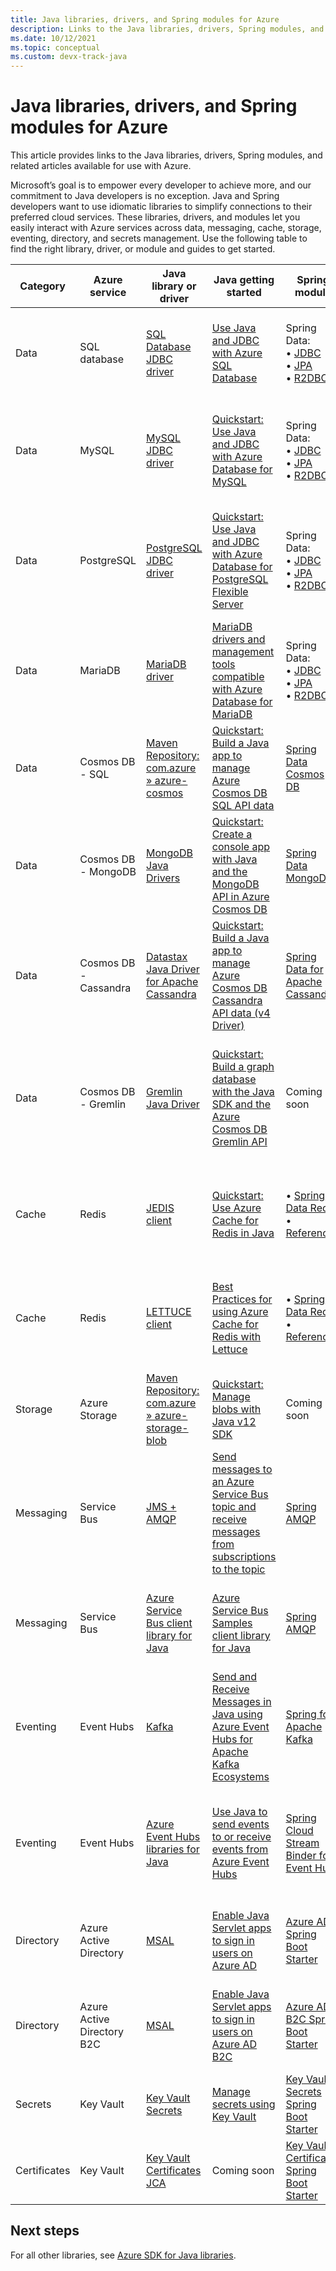 ```yaml
---
title: Java libraries, drivers, and Spring modules for Azure
description: Links to the Java libraries, drivers, Spring modules, and related articles available for use with Azure.
ms.date: 10/12/2021
ms.topic: conceptual
ms.custom: devx-track-java
---
```


# Java libraries, drivers, and Spring modules for Azure

This article provides links to the Java libraries, drivers, Spring modules, and related articles available for use with Azure.

Microsoft’s goal is to empower every developer to achieve more, and our commitment to Java developers is no exception. Java and Spring developers want to use idiomatic libraries to simplify connections to their preferred cloud services. These libraries, drivers, and modules let you easily interact with Azure services across data, messaging, cache, storage, eventing, directory, and secrets management. Use the following table to find the right library, driver, or module and guides to get started.

<!-- In raw Markdown, this table is best viewed with word-wrap turned off. -->

| Category     | Azure service              | Java library or driver                             | Java getting started                                                                               | Spring module                                          | Spring getting started                                                                                                                           |
|--------------|----------------------------|----------------------------------------------------|----------------------------------------------------------------------------------------------------|--------------------------------------------------------|--------------------------------------------------------------------------------------------------------------------------------------------------|
| Data         | SQL database               | [SQL Database JDBC driver]                         | [Use Java and JDBC with Azure SQL Database]                                                        | Spring Data: <br> • [JDBC] <br> • [JPA] <br> • [R2DBC] | Use Spring Data with Azure SQL Database: <br> • [JDBC][JDBC SQL] <br> • [JPA][JPA SQL] <br> • [R2DBC][R2DBC SQL]                                 |
| Data         | MySQL                      | [MySQL JDBC driver]                                | [Quickstart: Use Java and JDBC with Azure Database for MySQL]                                      | Spring Data: <br> • [JDBC] <br> • [JPA] <br> • [R2DBC] | Use Spring Data with Azure Database for MySQL: <br> • [JDBC][JDBC MySQL] <br> • [JPA][JPA MySQL] <br> • [R2DBC][R2DBC MySQL]                     |
| Data         | PostgreSQL                 | [PostgreSQL JDBC driver]                           | [Quickstart: Use Java and JDBC with Azure Database for PostgreSQL Flexible Server]                 | Spring Data: <br> • [JDBC] <br> • [JPA] <br> • [R2DBC] | Use Spring Data with Azure Database for PostgreSQL: <br> • [JDBC][JDBC PostgreSQL] <br> • [JPA][JPA PostgreSQL] <br> • [R2DBC][R2DBC PostgreSQL] |
| Data         | MariaDB                    | [MariaDB driver]                                   | [MariaDB drivers and management tools compatible with Azure Database for MariaDB]                  | Spring Data: <br> • [JDBC] <br> • [JPA] <br> • [R2DBC] | Use Spring Data with Azure Database for MySQL: <br> • [JDBC][JDBC MySQL] <br> • [JPA][JPA MySQL] <br> • [R2DBC][R2DBC MySQL]                     |
| Data         | Cosmos DB - SQL            | [Maven Repository: com.azure » azure-cosmos]       | [Quickstart: Build a Java app to manage Azure Cosmos DB SQL API data]                              | [Spring Data Cosmos DB]                                | [How to use the Spring Boot Starter with the Azure Cosmos DB SQL API]                                                                            |
| Data         | Cosmos DB - MongoDB        | [MongoDB Java Drivers]                             | [Quickstart: Create a console app with Java and the MongoDB API in Azure Cosmos DB]                | [Spring Data MongoDB]                                  | [How to use Spring Data MongoDB API with Azure Cosmos DB]                                                                                        |
| Data         | Cosmos DB - Cassandra      | [Datastax Java Driver for Apache Cassandra]        | [Quickstart: Build a Java app to manage Azure Cosmos DB Cassandra API data (v4 Driver)]            | [Spring Data for Apache Cassandra]                     | [How to use Spring Data Apache Cassandra API with Azure Cosmos DB]                                                                               |
| Data         | Cosmos DB - Gremlin        | [Gremlin Java Driver]                              | [Quickstart: Build a graph database with the Java SDK and the Azure Cosmos DB Gremlin API]         | Coming soon                                            | [Quickstart: Build a graph database with the Java SDK and the Azure Cosmos DB Gremlin API]                                                       |
| Cache        | Redis                      | [JEDIS client]                                     | [Quickstart: Use Azure Cache for Redis in Java]                                                    | • [Spring Data Redis] <br> • [Reference]               | [Configure a Spring Boot Initializer app to use Redis in the cloud with Azure Redis Cache]                                                       |
| Cache        | Redis                      | [LETTUCE client]                                   | [Best Practices for using Azure Cache for Redis with Lettuce]                                      | • [Spring Data Redis] <br> • [Reference]               | [Configure a Spring Boot Initializer app to use Redis in the cloud with Azure Redis Cache]                                                       |
| Storage      | Azure Storage              | [Maven Repository: com.azure » azure-storage-blob] | [Quickstart: Manage blobs with Java v12 SDK]                                                       | Coming soon                                            | [How to use the Spring Boot Starter for Azure Storage]                                                                                           |
| Messaging    | Service Bus                | [JMS + AMQP]                                       | [Send messages to an Azure Service Bus topic and receive messages from subscriptions to the topic] | [Spring AMQP]                                          | [How to use Spring Cloud Azure Stream Binder for Azure Service Bus]                                                                              |
| Messaging    | Service Bus                | [Azure Service Bus client library for Java]        | [Azure Service Bus Samples client library for Java]                                                | [Spring AMQP]                                          | [How to use Spring Cloud Azure Stream Binder for Azure Service Bus]                                                                              |
| Eventing     | Event Hubs                 | [Kafka]                                            | [Send and Receive Messages in Java using Azure Event Hubs for Apache Kafka Ecosystems]             | [Spring for Apache Kafka]                              | [How to use the Spring Boot Starter for Apache Kafka with Azure Event Hubs]                                                                      |
| Eventing     | Event Hubs                 | [Azure Event Hubs libraries for Java]              | [Use Java to send events to or receive events from Azure Event Hubs]                               | [Spring Cloud Stream Binder for Event Hubs]            | [How to create a Spring Cloud Stream Binder application with Azure Event Hubs]                                                                   |
| Directory    | Azure Active Directory     | [MSAL]                                             | [Enable Java Servlet apps to sign in users on Azure AD]                                            | [Azure AD Spring Boot Starter]                         | [Enable Spring Boot Web apps to sign in users on Azure AD]                                                                                       |
| Directory    | Azure Active Directory B2C | [MSAL]                                             | [Enable Java Servlet apps to sign in users on Azure AD B2C]                                        | [Azure AD B2C Spring Boot Starter]                     | [Enable Spring Boot Web apps to sign in users on Azure AD B2C]                                                                                   |
| Secrets      | Key Vault                  | [Key Vault Secrets]                                | [Manage secrets using Key Vault]                                                                   | [Key Vault Secrets Spring Boot Starter]                | [Manage secrets for Spring Boot apps]                                                                                                            |
| Certificates | Key Vault                  | [Key Vault Certificates JCA]                       | Coming soon                                                                                        | [Key Vault Certificates Spring Boot Starter]           | [Manage certificates for Spring Boot apps]                                                                                                       |

[SQL Database JDBC driver]: /java/api/overview/azure/sql
[MySQL JDBC driver]: https://dev.mysql.com/downloads/connector/j/
[PostgreSQL JDBC driver]: https://jdbc.postgresql.org/download.html
[MariaDB driver]: https://downloads.mariadb.org/connector-java/
[Maven Repository: com.azure » azure-cosmos]: https://mvnrepository.com/artifact/com.azure/azure-cosmos
[MongoDB Java Drivers]: https://mongodb.github.io/mongo-java-driver/
[Datastax Java Driver for Apache Cassandra]: https://github.com/datastax/java-driver/tree/4.x
[Gremlin Java Driver]: https://mvnrepository.com/artifact/org.apache.tinkerpop/gremlin-driver
[JEDIS client]: https://github.com/redis/jedis
[LETTUCE client]: https://github.com/lettuce-io/lettuce-core
[Maven Repository: com.azure » azure-storage-blob]: https://mvnrepository.com/artifact/com.azure/azure-storage-blob
[JMS + AMQP]: /azure/service-bus-messaging/how-to-use-java-message-service-20#downloading-the-java-message-service-jms-client-library
[Azure Service Bus client library for Java]: /java/api/overview/azure/messaging-servicebus-readme
[Kafka]: https://kafka.apache.org/10/documentation.html
[Azure Event Hubs libraries for Java]: /java/api/overview/azure/eventhub
[MSAL]: https://github.com/AzureAD/microsoft-authentication-library-for-java
[Key Vault Secrets]: https://github.com/Azure/azure-sdk-for-java/tree/main/sdk/keyvault/azure-security-keyvault-secrets
[Key Vault Certificates JCA]: https://github.com/Azure/azure-sdk-for-java/tree/main/sdk/keyvault/azure-security-keyvault-jca
[Use Java and JDBC with Azure SQL Database]: /azure/azure-sql/database/connect-query-java
[Quickstart: Use Java and JDBC with Azure Database for MySQL]: /azure/mysql/connect-java
[Quickstart: Use Java and JDBC with Azure Database for PostgreSQL Flexible Server]: /azure/postgresql/flexible-server/connect-java
[MariaDB drivers and management tools compatible with Azure Database for MariaDB]: /azure/mariadb/concepts-compatibility
[Quickstart: Build a Java app to manage Azure Cosmos DB SQL API data]: /azure/cosmos-db/sql/create-sql-api-java
[Quickstart: Create a console app with Java and the MongoDB API in Azure Cosmos DB]: /azure/cosmos-db/mongodb/create-mongodb-java
[Quickstart: Build a Java app to manage Azure Cosmos DB Cassandra API data (v4 Driver)]: /azure/cosmos-db/cassandra/manage-data-java-v4-sdk
[Quickstart: Build a graph database with the Java SDK and the Azure Cosmos DB Gremlin API]: /azure/cosmos-db/graph/create-graph-java
[Quickstart: Use Azure Cache for Redis in Java]: /azure/azure-cache-for-redis/cache-java-get-started
[Best Practices for using Azure Cache for Redis with Lettuce]: https://github.com/Azure/AzureCacheForRedis/blob/main/Lettuce%20Best%20Practices.md
[Quickstart: Manage blobs with Java v12 SDK]: /azure/storage/blobs/storage-quickstart-blobs-java
[Send messages to an Azure Service Bus topic and receive messages from subscriptions to the topic]: /azure/service-bus-messaging/service-bus-java-how-to-use-topics-subscriptions
[Azure Service Bus Samples client library for Java]: https://github.com/Azure/azure-sdk-for-java/tree/azure-messaging-servicebus_7.4.1/sdk/servicebus/azure-messaging-servicebus/src/samples
[Send and Receive Messages in Java using Azure Event Hubs for Apache Kafka Ecosystems]: https://github.com/Azure/azure-event-hubs-for-kafka/tree/master/quickstart/java
[Use Java to send events to or receive events from Azure Event Hubs]: /azure/event-hubs/event-hubs-java-get-started-send
[Enable Java Servlet apps to sign in users on Azure AD]: https://github.com/Azure-Samples/ms-identity-java-servlet-webapp-authentication/tree/main/1-Authentication/sign-in#readme
[Enable Java Servlet apps to sign in users on Azure AD B2C]: https://github.com/Azure-Samples/ms-identity-java-servlet-webapp-authentication/tree/main/1-Authentication/sign-in-b2c#readme
[Manage secrets using Key Vault]: /azure/key-vault/secrets/quick-create-java
[JDBC]: https://spring.io/projects/spring-data-jdbc
[JPA]: https://spring.io/projects/spring-data-jpa
[R2DBC]: https://spring.io/projects/spring-data-r2dbc
[Spring Data Cosmos DB]: /azure/developer/java/spring-framework/how-to-guides-spring-data-cosmosdb
[Spring Data MongoDB]: https://spring.io/projects/spring-data-mongodb
[Spring Data for Apache Cassandra]: https://spring.io/projects/spring-data-cassandra
[Spring Data Redis]: https://spring.io/projects/spring-data-redis
[Reference]: https://docs.spring.io/spring-data/data-redis/docs/current/reference/html/#redis:requirements
[Spring AMQP]: https://spring.io/projects/spring-amqp
[Spring for Apache Kafka]: https://spring.io/projects/spring-kafka
[Spring Cloud Stream Binder for Event Hubs]: https://github.com/Azure/azure-sdk-for-java/tree/main/sdk/spring/azure-spring-cloud-stream-binder-eventhubs
[Azure AD Spring Boot Starter]: https://github.com/Azure/azure-sdk-for-java/tree/main/sdk/spring/azure-spring-boot-starter-active-directory
[Azure AD B2C Spring Boot Starter]: https://github.com/Azure/azure-sdk-for-java/tree/main/sdk/spring/azure-spring-boot-starter-active-directory-b2c
[Key Vault Secrets Spring Boot Starter]: https://github.com/Azure/azure-sdk-for-jav[a/tree/main/sdk/spring/azure-spring-boot-starter-keyvault-secrets
[Key Vault Certificates Spring Boot Starter]: https://github.com/Azure/azure-sdk-for-java/tree/main/sdk/spring/azure-spring-boot-starter-keyvault-certificates
[JDBC SQL]: /azure/developer/java/spring-framework/configure-spring-data-jdbc-with-azure-sql-server
[JPA SQL]: /azure/developer/java/spring-framework/configure-spring-data-jpa-with-azure-sql-server
[R2DBC SQL]: /azure/developer/java/spring-framework/configure-spring-data-r2dbc-with-azure-sql-server
[JDBC MySQL]: /azure/developer/java/spring-framework/configure-spring-data-jdbc-with-azure-mysql
[JPA MySQL]: /azure/developer/java/spring-framework/configure-spring-data-jpa-with-azure-mysql
[R2DBC MySQL]: /azure/developer/java/spring-framework/configure-spring-data-r2dbc-with-azure-mysql
[JDBC PostgreSQL]: /azure/developer/java/spring-framework/configure-spring-data-jdbc-with-azure-postgresql
[JPA PostgreSQL]: /azure/developer/java/spring-framework/configure-spring-data-jpa-with-azure-postgresql
[R2DBC PostgreSQL]: /azure/developer/java/spring-framework/configure-spring-data-r2dbc-with-azure-postgresql
[How to use the Spring Boot Starter with the Azure Cosmos DB SQL API]: /azure/developer/java/spring-framework/configure-spring-boot-starter-java-app-with-cosmos-db
[How to use Spring Data MongoDB API with Azure Cosmos DB]: /azure/developer/java/spring-framework/configure-spring-data-mongodb-with-cosmos-db
[How to use Spring Data Apache Cassandra API with Azure Cosmos DB]: /azure/developer/java/spring-framework/configure-spring-data-apache-cassandra-with-cosmos-db
[Quickstart: Build a graph database with the Java SDK and the Azure Cosmos DB Gremlin API]: /azure/cosmos-db/graph/create-graph-java
[Configure a Spring Boot Initializer app to use Redis in the cloud with Azure Redis Cache]: /azure/developer/java/spring-framework/configure-spring-boot-initializer-java-app-with-redis-cache
[How to use the Spring Boot Starter for Azure Storage]: /azure/developer/java/spring-framework/configure-spring-boot-starter-java-app-with-azure-storage
[How to use Spring Cloud Azure Stream Binder for Azure Service Bus]: /azure/developer/java/spring-framework/configure-spring-cloud-stream-binder-java-app-with-service-bus
[How to use the Spring Boot Starter for Apache Kafka with Azure Event Hubs]: /azure/developer/java/spring-framework/configure-spring-cloud-stream-binder-java-app-kafka-azure-event-hub
[How to create a Spring Cloud Stream Binder application with Azure Event Hubs]: /azure/developer/java/spring-framework/configure-spring-cloud-stream-binder-java-app-azure-event-hub
[Enable Spring Boot Web apps to sign in users on Azure AD]: https://github.com/Azure-Samples/ms-identity-java-spring-tutorial/tree/main/1-Authentication/sign-in#readme
[Enable Spring Boot Web apps to sign in users on Azure AD B2C]: https://github.com/Azure-Samples/ms-identity-java-spring-tutorial/tree/main/1-Authentication/sign-in-b2c#readme
[Manage secrets for Spring Boot apps]: /azure/developer/java/spring-framework/configure-spring-boot-starter-java-app-with-azure-key-vault
[Manage certificates for Spring Boot apps]: /azure/developer/java/spring-framework/configure-spring-boot-starter-java-app-with-azure-key-vault-certificates

## Next steps

For all other libraries, see [Azure SDK for Java libraries](/azure/developer/java/sdk/azure-sdk-library-package-index).
